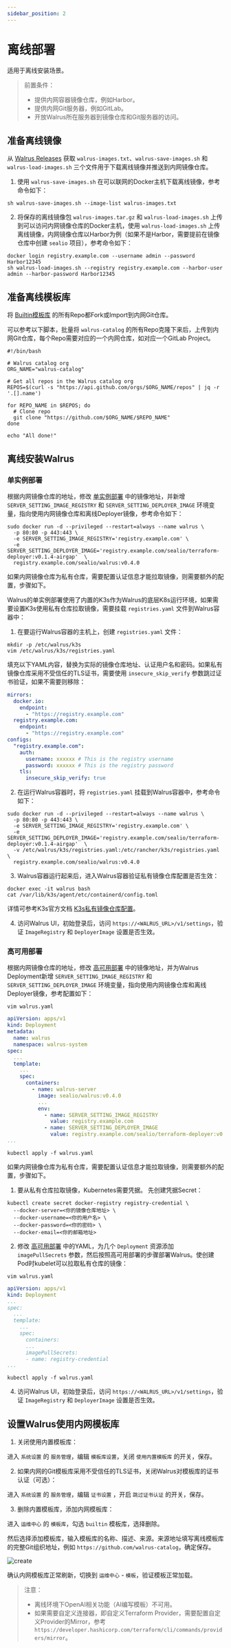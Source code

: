 ```yaml
---
sidebar_position: 2
---
```


# 离线部署

适用于离线安装场景。

> 前置条件：
> - 提供内网容器镜像仓库，例如Harbor。
> - 提供内网Git服务器，例如GitLab。
> - 开放Walrus所在服务器到镜像仓库和Git服务器的访问。

## 准备离线镜像
从 [Walrus Releases](https://github.com/seal-io/walrus/releases) 
获取 `walrus-images.txt`、`walrus-save-images.sh` 和 `walrus-load-images.sh` 三个文件用于下载离线镜像并推送到内网镜像仓库。

1. 使用 `walrus-save-images.sh` 在可以联网的Docker主机下载离线镜像，参考命令如下：
```shell
sh walrus-save-images.sh --image-list walrus-images.txt
```

2. 将保存的离线镜像包 `walrus-images.tar.gz` 和 `walrus-load-images.sh` 上传到可以访问内网镜像仓库的Docker主机，使用 `walrus-load-images.sh` 上传离线镜像，内网镜像仓库以Harbor为例（如果不是Harbor，需要提前在镜像仓库中创建 `sealio` 项目），参考命令如下：
```shell
docker login registry.example.com --username admin --password Harbor12345
sh walrus-load-images.sh --registry registry.example.com --harbor-user admin --harbor-password Harbor12345
```

## 准备离线模板库
将 [Builtin模板库](https://github.com/walrus-catalog) 的所有Repo都Fork或Import到内网Git仓库。

可以参考以下脚本，批量将 `walrus-catalog` 的所有Repo克隆下来后，上传到内网Git仓库，每个Repo需要对应的一个内网仓库，如对应一个GitLab Project。
```shell
#!/bin/bash

# Walrus catalog org
ORG_NAME="walrus-catalog"

# Get all repos in the Walrus catalog org
REPOS=$(curl -s "https://api.github.com/orgs/$ORG_NAME/repos" | jq -r '.[].name')

for REPO_NAME in $REPOS; do
  # Clone repo
  git clone "https://github.com/$ORG_NAME/$REPO_NAME"
done

echo "All done!"
```

## 离线安装Walrus
### 单实例部署
根据内网镜像仓库的地址，修改 [单实例部署](../deploy/standalone.md) 中的镜像地址，并新增 `SERVER_SETTING_IMAGE_REGISTRY` 和 `SERVER_SETTING_DEPLOYER_IMAGE` 环境变量，指向使用内网镜像仓库和离线Deployer镜像，参考命令如下：

```shell
sudo docker run -d --privileged --restart=always --name walrus \
  -p 80:80 -p 443:443 \
  -e SERVER_SETTING_IMAGE_REGISTRY='registry.example.com' \
  -e SERVER_SETTING_DEPLOYER_IMAGE='registry.example.com/sealio/terraform-deployer:v0.1.4-airgap'  \
  registry.example.com/sealio/walrus:v0.4.0
```

如果内网镜像仓库为私有仓库，需要配置认证信息才能拉取镜像，则需要额外的配置，步骤如下。

Walrus的单实例部署使用了内置的K3s作为Walrus的底层K8s运行环境，如果需要设置K3s使用私有仓库拉取镜像，需要挂载 `registries.yaml` 文件到Walrus容器中：

1. 在要运行Walrus容器的主机上，创建 `registries.yaml` 文件：
```shell
mkdir -p /etc/walrus/k3s
vim /etc/walrus/k3s/registries.yaml
```

填充以下YAML内容，替换为实际的镜像仓库地址、认证用户名和密码。如果私有镜像仓库采用不受信任的TLS证书，需要使用 `insecure_skip_verify` 参数跳过证书验证，如果不需要则移除：
```yaml
mirrors:
  docker.io:
    endpoint:
      - "https://registry.example.com"
  registry.example.com:
    endpoint:
      - "https://registry.example.com"
configs:
  "registry.example.com":
    auth:
      username: xxxxxx # This is the registry username
      password: xxxxxx # This is the registry password
    tls:
      insecure_skip_verify: true
```

2. 在运行Walrus容器时，将 `registries.yaml` 挂载到Walrus容器中，参考命令如下：
```shell
sudo docker run -d --privileged --restart=always --name walrus \
  -p 80:80 -p 443:443 \
  -e SERVER_SETTING_IMAGE_REGISTRY='registry.example.com' \
  -e SERVER_SETTING_DEPLOYER_IMAGE='registry.example.com/sealio/terraform-deployer:v0.1.4-airgap'  \
  -v /etc/walrus/k3s/registries.yaml:/etc/rancher/k3s/registries.yaml \
  registry.example.com/sealio/walrus:v0.4.0
```

3. Walrus容器运行起来后，进入Walrus容器验证私有镜像仓库配置是否生效：
```shell
docker exec -it walrus bash
cat /var/lib/k3s/agent/etc/containerd/config.toml
```

详情可参考K3s官方文档 [K3s私有镜像仓库配置](https://docs.k3s.io/installation/private-registry)。

4. 访问Walrus UI，初始登录后，访问 `https://<WALRUS_URL>/v1/settings`，验证 `ImageRegistry` 和 `DeployerImage` 设置是否生效。

### 高可用部署

根据内网镜像仓库的地址，修改 [高可用部署](../deploy/replication.md) 中的镜像地址，并为Walrus Deployment新增 `SERVER_SETTING_IMAGE_REGISTRY` 和 `SERVER_SETTING_DEPLOYER_IMAGE` 环境变量，指向使用内网镜像仓库和离线Deployer镜像，参考配置如下：
```shell
vim walrus.yaml
```
```yaml
apiVersion: apps/v1
kind: Deployment
metadata:
  name: walrus
  namespace: walrus-system
spec:
  ...
  template:
    ...
    spec:
      containers:
        - name: walrus-server
          image: sealio/walrus:v0.4.0
          ...
          env:
            - name: SERVER_SETTING_IMAGE_REGISTRY
              value: registry.example.com
            - name: SERVER_SETTING_DEPLOYER_IMAGE
              value: registry.example.com/sealio/terraform-deployer:v0.1.4-airgap
...
```
```shell
kubectl apply -f walrus.yaml
```

如果内网镜像仓库为私有仓库，需要配置认证信息才能拉取镜像，则需要额外的配置，步骤如下。

1. 要从私有仓库拉取镜像，Kubernetes需要凭据。 先创建凭据Secret：
```shell
kubectl create secret docker-registry registry-credential \
  --docker-server=<你的镜像仓库地址> \
  --docker-username=<你的用户名> \
  --docker-password=<你的密码> \
  --docker-email=<你的邮箱地址>
```

2. 修改 [高可用部署](../deploy/replication.md) 中的YAML，为几个 `Deployment` 资源添加 `imagePullSecrets` 参数，然后按照高可用部署的步骤部署Walrus。使创建Pod时kubelet可以拉取私有仓库的镜像：
```shell
vim walrus.yaml
```
```yaml
apiVersion: apps/v1
kind: Deployment
...
spec:
  ...
  template:
    ...
    spec:
      containers:
      ... 
      imagePullSecrets:
      - name: registry-credential
...
```
```shell
kubectl apply -f walrus.yaml
```

4. 访问Walrus UI，初始登录后，访问 `https://<WALRUS_URL>/v1/settings`，验证 `ImageRegistry` 和 `DeployerImage` 设置是否生效。

## 设置Walrus使用内网模板库
1. 关闭使用内置模板库：

进入 `系统设置` 的 `服务管理`，编辑 `模板库设置`，关闭 `使用内置模板库` 的开关，保存。

2. 如果内网的Git模板库采用不受信任的TLS证书，关闭Walrus对模板库的证书认证（可选）：

进入 `系统设置` 的 `服务管理`，编辑 `证书设置` ，开启 `跳过证书认证` 的开关，保存。

3. 删除内置模板库，添加内网模板库：

进入 `运维中心` 的 `模板库`，勾选 `builtin` 模板库，选择删除。

然后选择添加模板库，输入模板库的名称、描述、来源。来源地址填写离线模板库的完整Git组织地址，例如 `https://github.com/walrus-catalog`，确定保存。

![create](/static/img/v0.3.0/catalog/create.png)

确认内网模板库正常刷新，切换到 `运维中心` - `模板`，验证模板正常加载。

> 注意：
> - 离线环境下OpenAI相关功能（AI编写模板）不可用。
> - 如果需要自定义连接器，即自定义Terraform Provider，需要配置自定义Provider的Mirror，参考`https://developer.hashicorp.com/terraform/cli/commands/providers/mirror`。